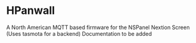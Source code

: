 # HPanwall
A North American MQTT based firmware for the NSPanel Nextion Screen (Uses tasmota for a backend) 
Documentation to be added
